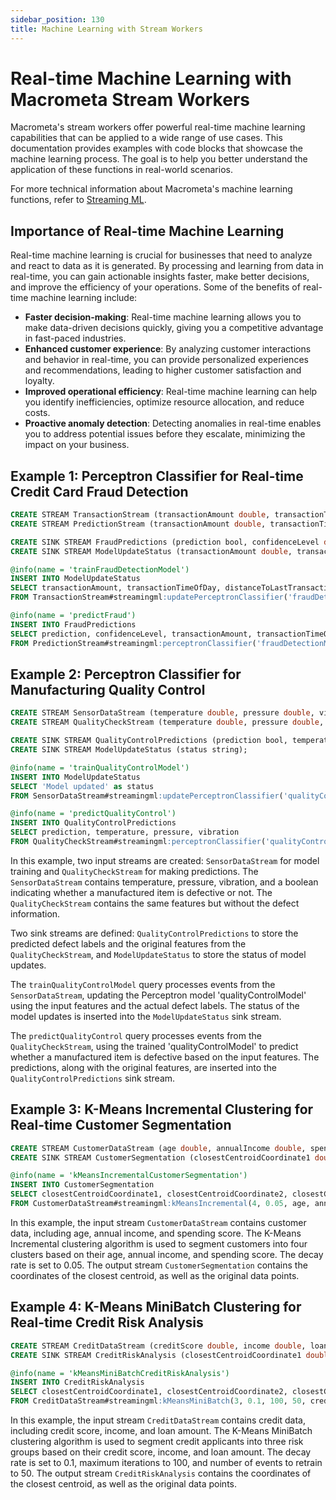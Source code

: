 ```yaml
---
sidebar_position: 130
title: Machine Learning with Stream Workers
---
```


# Real-time Machine Learning with Macrometa Stream Workers

Macrometa's stream workers offer powerful real-time machine learning capabilities that can be applied to a wide range of use cases. This documentation provides examples with code blocks that showcase the machine learning process. The goal is to help you better understand the application of these functions in real-world scenarios.

For more technical information about Macrometa's machine learning functions, refer to [Streaming ML](query-guide/functions/streaming-ml/index.md).

## Importance of Real-time Machine Learning

Real-time machine learning is crucial for businesses that need to analyze and react to data as it is generated. By processing and learning from data in real-time, you can gain actionable insights faster, make better decisions, and improve the efficiency of your operations. Some of the benefits of real-time machine learning include:

- **Faster decision-making**: Real-time machine learning allows you to make data-driven decisions quickly, giving you a competitive advantage in fast-paced industries.
- **Enhanced customer experience**: By analyzing customer interactions and behavior in real-time, you can provide personalized experiences and recommendations, leading to higher customer satisfaction and loyalty.
- **Improved operational efficiency**: Real-time machine learning can help you identify inefficiencies, optimize resource allocation, and reduce costs.
- **Proactive anomaly detection**: Detecting anomalies in real-time enables you to address potential issues before they escalate, minimizing the impact on your business.

## Example 1: Perceptron Classifier for Real-time Credit Card Fraud Detection

```sql
CREATE STREAM TransactionStream (transactionAmount double, transactionTimeOfDay double, distanceToLastTransaction double, isFraud bool);
CREATE STREAM PredictionStream (transactionAmount double, transactionTimeOfDay double, distanceToLastTransaction double);

CREATE SINK STREAM FraudPredictions (prediction bool, confidenceLevel double, transactionAmount double, transactionTimeOfDay double, distanceToLastTransaction double);
CREATE SINK STREAM ModelUpdateStatus (transactionAmount double, transactionTimeOfDay double, distanceToLastTransaction double, isFraud bool);

@info(name = 'trainFraudDetectionModel')
INSERT INTO ModelUpdateStatus
SELECT transactionAmount, transactionTimeOfDay, distanceToLastTransaction, isFraud
FROM TransactionStream#streamingml:updatePerceptronClassifier('fraudDetectionModel', isFraud, transactionAmount, transactionTimeOfDay, distanceToLastTransaction);

@info(name = 'predictFraud')
INSERT INTO FraudPredictions
SELECT prediction, confidenceLevel, transactionAmount, transactionTimeOfDay, distanceToLastTransaction
FROM PredictionStream#streamingml:perceptronClassifier('fraudDetectionModel', transactionAmount, transactionTimeOfDay, distanceToLastTransaction);
```



## Example 2: Perceptron Classifier for Manufacturing Quality Control

```sql
CREATE STREAM SensorDataStream (temperature double, pressure double, vibration double, isDefective bool);
CREATE STREAM QualityCheckStream (temperature double, pressure double, vibration double);

CREATE SINK STREAM QualityControlPredictions (prediction bool, temperature double, pressure double, vibration double);
CREATE SINK STREAM ModelUpdateStatus (status string);

@info(name = 'trainQualityControlModel')
INSERT INTO ModelUpdateStatus
SELECT 'Model updated' as status
FROM SensorDataStream#streamingml:updatePerceptronClassifier('qualityControlModel', isDefective, temperature, pressure, vibration);

@info(name = 'predictQualityControl')
INSERT INTO QualityControlPredictions
SELECT prediction, temperature, pressure, vibration
FROM QualityCheckStream#streamingml:perceptronClassifier('qualityControlModel', temperature, pressure, vibration);
```

In this example, two input streams are created: `SensorDataStream` for model training and `QualityCheckStream` for making predictions. The `SensorDataStream` contains temperature, pressure, vibration, and a boolean indicating whether a manufactured item is defective or not. The `QualityCheckStream` contains the same features but without the defect information.

Two sink streams are defined: `QualityControlPredictions` to store the predicted defect labels and the original features from the `QualityCheckStream`, and `ModelUpdateStatus` to store the status of model updates.

The `trainQualityControlModel` query processes events from the `SensorDataStream`, updating the Perceptron model 'qualityControlModel' using the input features and the actual defect labels. The status of the model updates is inserted into the `ModelUpdateStatus` sink stream.

The `predictQualityControl` query processes events from the `QualityCheckStream`, using the trained 'qualityControlModel' to predict whether a manufactured item is defective based on the input features. The predictions, along with the original features, are inserted into the `QualityControlPredictions` sink stream.

## Example 3: K-Means Incremental Clustering for Real-time Customer Segmentation

```sql
CREATE STREAM CustomerDataStream (age double, annualIncome double, spendingScore double);
CREATE SINK STREAM CustomerSegmentation (closestCentroidCoordinate1 double, closestCentroidCoordinate2 double, closestCentroidCoordinate3 double, age double, annualIncome double, spendingScore double);

@info(name = 'kMeansIncrementalCustomerSegmentation')
INSERT INTO CustomerSegmentation
SELECT closestCentroidCoordinate1, closestCentroidCoordinate2, closestCentroidCoordinate3, age, annualIncome, spendingScore
FROM CustomerDataStream#streamingml:kMeansIncremental(4, 0.05, age, annualIncome, spendingScore);
```

In this example, the input stream `CustomerDataStream` contains customer data, including age, annual income, and spending score. The K-Means Incremental clustering algorithm is used to segment customers into four clusters based on their age, annual income, and spending score. The decay rate is set to 0.05. The output stream `CustomerSegmentation` contains the coordinates of the closest centroid, as well as the original data points.

## Example 4: K-Means MiniBatch Clustering for Real-time Credit Risk Analysis

```sql
CREATE STREAM CreditDataStream (creditScore double, income double, loanAmount double);
CREATE SINK STREAM CreditRiskAnalysis (closestCentroidCoordinate1 double, closestCentroidCoordinate2 double, closestCentroidCoordinate3 double, creditScore double, income double, loanAmount double);

@info(name = 'kMeansMiniBatchCreditRiskAnalysis')
INSERT INTO CreditRiskAnalysis
SELECT closestCentroidCoordinate1, closestCentroidCoordinate2, closestCentroidCoordinate3, creditScore, income, loanAmount
FROM CreditDataStream#streamingml:kMeansMiniBatch(3, 0.1, 100, 50, creditScore, income, loanAmount);
```

In this example, the input stream `CreditDataStream` contains credit data, including credit score, income, and loan amount. The K-Means MiniBatch clustering algorithm is used to segment credit applicants into three risk groups based on their credit score, income, and loan amount. The decay rate is set to 0.1, maximum iterations to 100, and number of events to retrain to 50. The output stream `CreditRiskAnalysis` contains the coordinates of the closest centroid, as well as the original data points.

